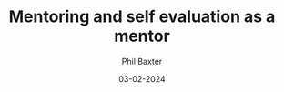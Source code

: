 ---
layout: post

title: "Mentoring and self evaluation as a mentor"
description: 
summary: 
highlights:

date: 03-02-2024
comingSoon: true

author: Phil Baxter
role: Lead Developer
bio:
profile:
---